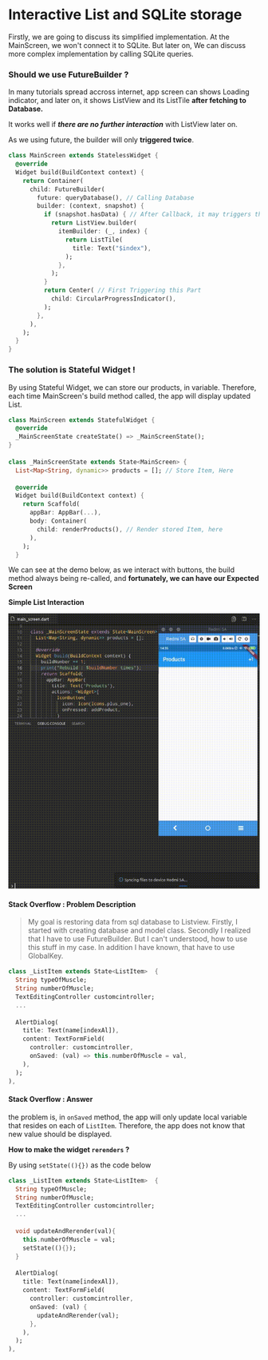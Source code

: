 # Interactive List and SQLite storage

Firstly, we are going to discuss its simplified implementation. At the MainScreen,
we won't connect it to SQLite. But later on, We can discuss more complex 
implementation by calling SQLite queries.

### Should we use FutureBuilder ?

In many tutorials spread accross internet, app screen can shows Loading indicator, and later on, it shows ListView and its ListTile **after fetching to Database.**

It works well if **_there are no further interaction_** with ListView later on.

As we using future, the builder will only **triggered twice**.


``` dart
class MainScreen extends StatelessWidget {
  @override
  Widget build(BuildContext context) {
    return Container(
      child: FutureBuilder(
        future: queryDatabase(), // Calling Database
        builder: (context, snapshot) {
          if (snapshot.hasData) { // After Callback, it may triggers this Part
            return ListView.builder(
              itemBuilder: (_, index) {
                return ListTile(
                  title: Text("$index"),
                );
              },
            );
          }
          return Center( // First Triggering this Part
            child: CircularProgressIndicator(),
          );
        },
      ),
    );
  }
}
```


### The solution is Stateful Widget !

By using Stateful Widget, we can store our products, in variable. Therefore, 
each time MainScreen's build method called, the app will display updated List.

``` dart
class MainScreen extends StatefulWidget {
  @override
  _MainScreenState createState() => _MainScreenState();
}

class _MainScreenState extends State<MainScreen> {
  List<Map<String, dynamic>> products = []; // Store Item, Here

  @override
  Widget build(BuildContext context) {
    return Scaffold(
      appBar: AppBar(...),
      body: Container(
        child: renderProducts(), // Render stored Item, here
      ),
    );
  }

```

We can see at the demo below, as we interact with buttons, the build method
always being re-called, and **fortunately, we can have our Expected Screen**


**Simple List Interaction**

![Demo](demo.gif)



#### Stack Overflow : Problem Description

> My goal is restoring data from sql database to Listview. Firstly, I started with creating database and model class. Secondly I realized that I have to use FutureBuilder. But I can't understood, how to use this stuff in my case. In addition I have known, that have to use GlobalKey.

``` dart
class _ListItem extends State<ListItem>  {
  String typeOfMuscle;
  String numberOfMuscle;
  TextEditingController customcintroller;
  ...

  AlertDialog(
    title: Text(name[indexAl]),
    content: TextFormField(
      controller: customcintroller,
      onSaved: (val) => this.numberOfMuscle = val,
    ),
  );
),
```


#### Stack Overflow : Answer

the problem is, in `onSaved` method, the app will only update local variable that
resides on each of `ListItem`. Therefore, the app does not know that new value 
should be displayed.

**How to make the widget `rerenders` ?** 

By using `setState((){})` as the code below

``` dart
class _ListItem extends State<ListItem>  {
  String typeOfMuscle;
  String numberOfMuscle;
  TextEditingController customcintroller;
  ...

  void updateAndRerender(val){
    this.numberOfMuscle = val;
    setState((){});
  }

  AlertDialog(
    title: Text(name[indexAl]),
    content: TextFormField(
      controller: customcintroller,
      onSaved: (val) {
        updateAndRerender(val);
      },
    ),
  );
),
```
